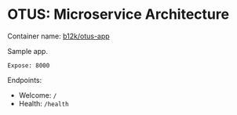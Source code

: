 # OTUS: Microservice Architecture

Container name: [b12k/otus-app](https://hub.docker.com/r/b12k/otus-app)

Sample app.

`Expose: 8000`

Endpoints:
- Welcome: `/`
- Health: `/health`


